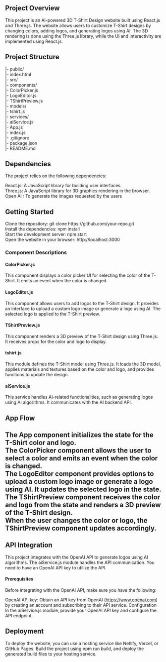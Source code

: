 

<html>
<h2>Project Overview</h2>
<p>This project is an AI-powered 3D T-Shirt Design website built using React.js and Three.js. The website allows users to customize T-Shirt designs by changing colors, adding logos, and generating logos using AI. The 3D rendering is done using the Three.js library, while the UI and interactivity are implemented using React.js.</p>

  <h2>Project Structure</h2>
  
  |- public/<br>
  |- index.html<br>
|- src/<br>
  |- components/<br>
    |- ColorPicker.js<br>
    |- LogoEditor.js<br>
    |- TShirtPreview.js<br>
  |- models/<br>
    |- tshirt.js<br>
  |- services/<br>
    |- aiService.js<br>
  |- App.js<br>
  |- index.js<br>
|- .gitignore<br>
|- package.json<br>
|- README.md<br>
  
<h2>Dependencies</h2>
  
The project relies on the following dependencies:

React.js: A JavaScript library for building user interfaces.<br>
Three.js: A JavaScript library for 3D graphics rendering in the browser.<br>
Open AI : To generate the images requested by the users<br>
  
  <h2>Getting Started</h2>
Clone the repository: git clone https://github.com/your-repo.git<br>
Install the dependencies: npm install<br>
Start the development server: npm start<br>
Open the website in your browser: http://localhost:3000<br>

  <h3>Component Descriptions</h3>

  <h4>ColorPicker.js</h4>
This component displays a color picker UI for selecting the color of the T-Shirt. It emits an event when the color is changed.

<h4>LogoEditor.js</h4>
This component allows users to add logos to the T-Shirt design. It provides an interface to upload a custom logo image or generate a logo using AI. The selected logo is applied to the T-Shirt preview.
  
  <h4>TShirtPreview.js</h4>
This component renders a 3D preview of the T-Shirt design using Three.js. It receives props for the color and logo to display.

<h4>tshirt.js</h4>
This module defines the T-Shirt model using Three.js. It loads the 3D model, applies materials and textures based on the color and logo, and provides functions to update the design.

<h4>aiService.js</h4>
This service handles AI-related functionalities, such as generating logos using AI algorithms. It communicates with the AI backend API.

 <h2>App Flow<h2>
The App component initializes the state for the T-Shirt color and logo.<br>
The ColorPicker component allows the user to select a color and emits an event when the color is changed.<br>
The LogoEditor component provides options to upload a custom logo image or generate a logo using AI. It updates the selected logo in the state.<br>
The TShirtPreview component receives the color and logo from the state and renders a 3D preview of the T-Shirt design.<br>
When the user changes the color or logo, the TShirtPreview component updates accordingly.<br>
   
   <h2>API Integration</h2>
This project integrates with the OpenAI API to generate logos using AI algorithms. The aiService.js module handles the API communication. You need to have an OpenAI API key to utilize the API.

<h4>Prerequisites</h4>
Before integrating with the OpenAI API, make sure you have the following:

OpenAI API key: Obtain an API key from OpenAI (https://www.openai.com) by creating an account and subscribing to their API service.
Configuration
In the aiService.js module, provide your OpenAI API key and configure the API endpoint.

   <h2>Deployment</h2>
To deploy the website, you can use a hosting service like Netlify, Vercel, or GitHub Pages. Build the project using npm run build, and deploy the generated build files to your hosting service.
  </html>
